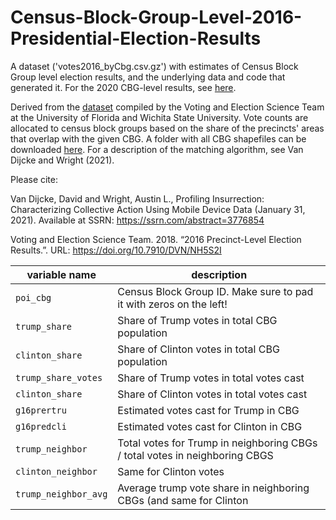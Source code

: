 # Census-Block-Group-Level-2016-Presidential-Election-Results
A dataset ('votes2016_byCbg.csv.gz') with estimates of Census Block Group level election results, and the underlying data and code that generated it. For the 2020 CBG-level results, see [here](https://github.com/Davidvandijcke/Census-Block-Group-Level-2020-Presidential-Election-Results/blob/master/README.md).

Derived from the [dataset](https://dataverse.harvard.edu/dataset.xhtml?persistentId=doi:10.7910/DVN/NH5S2I) compiled by the Voting and Election Science Team at the University of Florida and Wichita State University. Vote counts are allocated to census block groups based on the share of the precincts' areas that overlap with the given CBG. A folder with all CBG shapefiles can be downloaded [here](https://www.dropbox.com/sh/7e21bjgtt08ajw6/AABgbldYCfNUkBUKZMPj7lCfa?dl=0). For a description of the matching algorithm, see Van Dijcke and Wright (2021). 

Please cite: 

Van Dijcke, David and Wright, Austin L., Profiling Insurrection: Characterizing Collective Action Using Mobile Device Data (January 31, 2021). Available at SSRN: https://ssrn.com/abstract=3776854

Voting and Election Science Team. 2018. “2016 Precinct-Level Election Results.”.
URL: https://doi.org/10.7910/DVN/NH5S2I


| variable name       | description                                                                 |
|---------------------|--------------------------------------------------------------------         |
| `poi_cbg`           | Census Block Group ID. Make sure to pad it with zeros on the left!          |
| `trump_share`       | Share of Trump votes in total CBG population                                |
| `clinton_share`     | Share of Clinton votes in total CBG population                              |
| `trump_share_votes` | Share of Trump votes in total votes cast                                    |
| `clinton_share`     | Share of Clinton votes in total votes cast                                  |
| `g16prertru`        | Estimated votes cast for Trump in CBG                                       |
| `g16predcli`        | Estimated votes cast for Clinton in CBG                                     |
| `trump_neighbor`    | Total votes for Trump in neighboring CBGs / total votes in neighboring CBGS |
| `clinton_neighbor`  | Same for Clinton votes                                                      |
| `trump_neighbor_avg`| Average trump vote share in neighboring CBGs (and same for Clinton          |
